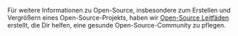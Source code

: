 Für weitere Informationen zu Open-Source, insbesondere zum Erstellen und Vergrößern eines Open-Source-Projekts, haben wir [Open-Source Leitfäden](https://opensource.guide/) erstellt, die Dir helfen, eine gesunde Open-Source-Community zu pflegen.
